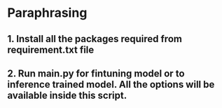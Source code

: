 # Paraphrasing

## 1. Install all the packages required from requirement.txt file
## 2. Run main.py for fintuning model or to inference trained model. All the options will be available inside this script.
